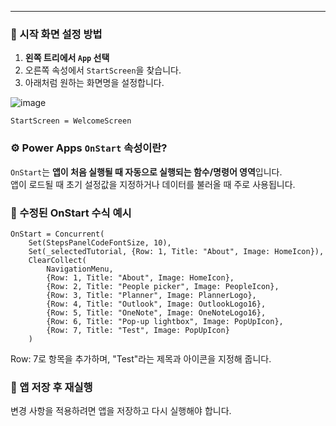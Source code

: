 

---

### 📌 시작 화면 설정 방법

1. **왼쪽 트리에서 `App` 선택**
2. 오른쪽 속성에서 `StartScreen`을 찾습니다.
3. 아래처럼 원하는 화면명을 설정합니다.
   
![image](https://github.com/user-attachments/assets/64d64a5a-21c0-49f6-bddb-c081329ff8de)

```plaintext
StartScreen = WelcomeScreen
```
### ⚙️ Power Apps `OnStart` 속성이란?

`OnStart`는 **앱이 처음 실행될 때 자동으로 실행되는 함수/명령어 영역**입니다.  
앱이 로드될 때 초기 설정값을 지정하거나 데이터를 불러올 때 주로 사용됩니다.
### 📌 수정된 OnStart 수식 예시

```plaintext
OnStart = Concurrent(
    Set(StepsPanelCodeFontSize, 10),
    Set(_selectedTutorial, {Row: 1, Title: "About", Image: HomeIcon}),
    ClearCollect(
        NavigationMenu,
        {Row: 1, Title: "About", Image: HomeIcon},
        {Row: 2, Title: "People picker", Image: PeopleIcon},
        {Row: 3, Title: "Planner", Image: PlannerLogo},
        {Row: 4, Title: "Outlook", Image: OutlookLogo16},
        {Row: 5, Title: "OneNote", Image: OneNoteLogo16},
        {Row: 6, Title: "Pop-up lightbox", Image: PopUpIcon},
        {Row: 7, Title: "Test", Image: PopUpIcon}
    )
```
Row: 7로 항목을 추가하며, "Test"라는 제목과 아이콘을 지정해 줍니다.



### 💾 앱 저장 후 재실행
변경 사항을 적용하려면 앱을 저장하고 다시 실행해야 합니다.
